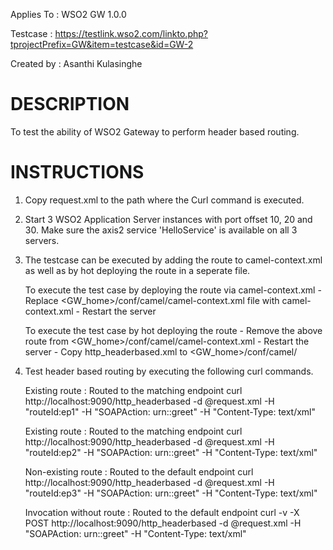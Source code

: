 Applies To	: WSO2 GW 1.0.0

Testcase	: https://testlink.wso2.com/linkto.php?tprojectPrefix=GW&item=testcase&id=GW-2

Created by	: Asanthi Kulasinghe


DESCRIPTION
===========

To test the ability of WSO2 Gateway to perform header based routing.


INSTRUCTIONS
============

1. Copy request.xml to the path where the Curl command is executed.

2. Start 3 WSO2 Application Server instances with port offset 10, 20 and 30. Make sure the axis2 service 'HelloService' is available on all 3 servers.

3. The testcase can be executed by adding the route to camel-context.xml as well as by hot deploying the route in a seperate file.

	To execute the test case by deploying the route via camel-context.xml
	   - Replace <GW_home>/conf/camel/camel-context.xml file with camel-context.xml
	   - Restart the server
	   
	To execute the test case by hot deploying the route
	   - Remove the above route from <GW_home>/conf/camel/camel-context.xml
	   - Restart the server 
	   - Copy http_headerbased.xml to <GW_home>/conf/camel/ 
	  
4. Test header based routing by executing the following curl commands.

	
	Existing route : Routed to the matching endpoint
		curl http://localhost:9090/http_headerbased  -d @request.xml -H "routeId:ep1" -H "SOAPAction: urn::greet" -H "Content-Type: text/xml"

 	Existing route : Routed to the matching endpoint
		curl http://localhost:9090/http_headerbased  -d @request.xml -H "routeId:ep2" -H "SOAPAction: urn::greet" -H "Content-Type: text/xml"

 	Non-existing route : Routed to the default endpoint
		curl http://localhost:9090/http_headerbased  -d @request.xml -H "routeId:ep3" -H "SOAPAction: urn::greet" -H "Content-Type: text/xml"

	Invocation without route : Routed to the default endpoint
		curl -v -X POST http://localhost:9090/http_headerbased  -d @request.xml  -H "SOAPAction: urn::greet" -H "Content-Type: text/xml"


